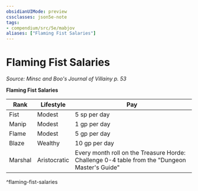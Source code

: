 ```yaml
---
obsidianUIMode: preview
cssclasses: json5e-note
tags:
- compendium/src/5e/mabjov
aliases: ["Flaming Fist Salaries"]
---
```

# Flaming Fist Salaries
*Source: Minsc and Boo's Journal of Villainy p. 53* 

**Flaming Fist Salaries**

| Rank | Lifestyle | Pay |
|------|-----------|-----|
| Fist | Modest | 5 sp per day |
| Manip | Modest | 1 gp per day |
| Flame | Modest | 5 gp per day |
| Blaze | Wealthy | 10 gp per day |
| Marshal | Aristocratic | Every month roll on the Treasure Horde: Challenge 0-4 table from the "Dungeon Master's Guide" |
^flaming-fist-salaries